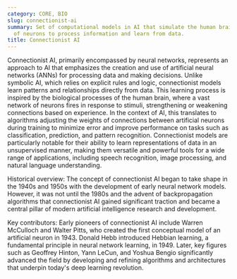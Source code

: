 ```yaml
---
category: CORE, BIO
slug: connectionist-ai
summary: Set of computational models in AI that simulate the human brain's network
  of neurons to process information and learn from data.
title: Connectionist AI
---
```


Connectionist AI, primarily encompassed by neural networks, represents an approach to AI that emphasizes the creation and use of artificial neural networks (ANNs) for processing data and making decisions. Unlike symbolic AI, which relies on explicit rules and logic, connectionist models learn patterns and relationships directly from data. This learning process is inspired by the biological processes of the human brain, where a vast network of neurons fires in response to stimuli, strengthening or weakening connections based on experience. In the context of AI, this translates to algorithms adjusting the weights of connections between artificial neurons during training to minimize error and improve performance on tasks such as classification, prediction, and pattern recognition. Connectionist models are particularly notable for their ability to learn representations of data in an unsupervised manner, making them versatile and powerful tools for a wide range of applications, including speech recognition, image processing, and natural language understanding.

Historical overview: The concept of connectionist AI began to take shape in the 1940s and 1950s with the development of early neural network models. However, it was not until the 1980s and the advent of backpropagation algorithms that connectionist AI gained significant traction and became a central pillar of modern artificial intelligence research and development.

Key contributors: Early pioneers of connectionist AI include Warren McCulloch and Walter Pitts, who created the first conceptual model of an artificial neuron in 1943. Donald Hebb introduced Hebbian learning, a fundamental principle in neural network learning, in 1949. Later, key figures such as Geoffrey Hinton, Yann LeCun, and Yoshua Bengio significantly advanced the field by developing and refining algorithms and architectures that underpin today's deep learning revolution.